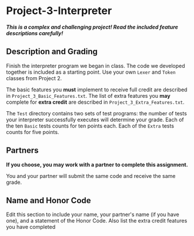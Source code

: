 # Project-3-Interpreter

***This is a complex and challenging project! Read the included feature descriptions carefully!***

## Description and Grading

Finish the interpreter program we began in class. The code we developed together is included as a starting point. Use your own `Lexer` and `Token` classes from Project 2.

The basic features you **must** implement to receive full credit are described in `Project_3_Basic_Features.txt`. The list of extra features you **may** complete for **extra credit** are described in `Project_3_Extra_Features.txt`.

The `Test` directory contains two sets of test programs: the number of tests your interpreter successfully executes will determine your grade. Each of the ten `Basic` tests counts for ten points each. Each of the `Extra` tests counts for five points.

## Partners

**If you choose, you may work with a partner to complete this assignment.**

You and your partner will submit the same code and receive the same grade.

## Name and Honor Code

Edit this section to include your name, your partner's name (if you have one), and a statement of the Honor Code. Also list the extra credit features you have completed

